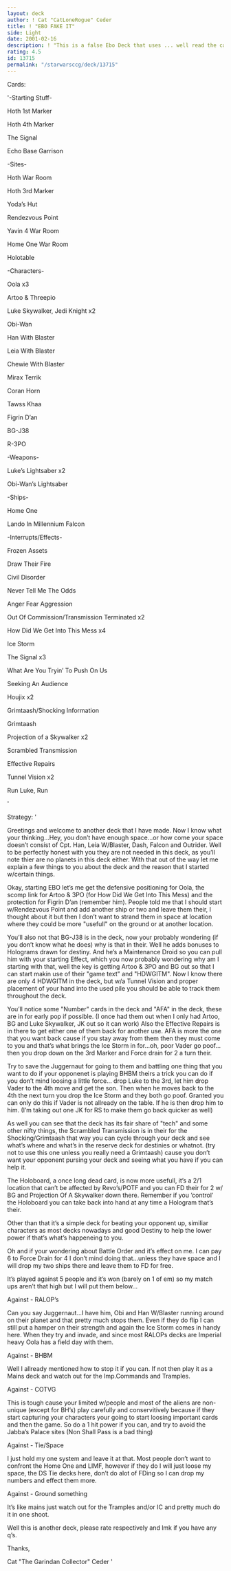 ```yaml
---
layout: deck
author: ! Cat "CatLoneRogue" Ceder
title: ! "EBO FAKE IT"
side: Light
date: 2001-02-16
description: ! "This is a false Ebo Deck that uses ... well read the cards and see... :)"
rating: 4.5
id: 13715
permalink: "/starwarsccg/deck/13715"
---
```

Cards: 

'-Starting Stuff-

Hoth 1st Marker

Hoth 4th Marker

The Signal

Echo Base Garrison


-Sites-

Hoth War Room

Hoth 3rd Marker

Yoda’s Hut

Rendezvous Point

Yavin 4 War Room

Home One War Room

Holotable


-Characters-

Oola x3

Artoo & Threepio

Luke Skywalker, Jedi Knight x2

Obi-Wan 

Han With Blaster

Leia With Blaster

Chewie With Blaster

Mirax Terrik

Coran Horn

Tawss Khaa

Figrin D’an

BG-J38

R-3PO


-Weapons-

Luke’s Lightsaber x2

Obi-Wan’s Lightsaber


-Ships-

Home One

Lando In Millennium Falcon


-Interrupts/Effects-

Frozen Assets

Draw Their Fire

Civil Disorder

Never Tell Me The Odds

Anger Fear Aggression

Out Of Commission/Transmission Terminated x2

How Did We Get Into This Mess x4

Ice Storm

The Signal x3

What Are You Tryin’ To Push On Us

Seeking An Audience

Houjix x2

Grimtaash/Shocking Information 

Grimtaash

Projection of a Skywalker x2

Scrambled Transmission

Effective Repairs

Tunnel Vision x2

Run Luke, Run

'

Strategy: '

Greetings and welcome to another deck that I have made. Now I know what your thinking...Hey, you don’t have enough space...or how come your space doesn’t consist of Cpt. Han, Leia W/Blaster, Dash, Falcon and Outrider. Well to be perfectly honest with you they are not needed in this deck, as you’ll note thier are no planets in this deck either. With that out of the way let me explain a few things to you about the deck and the reason that I started w/certain things.


Okay, starting EBO let’s me get the defensive positioning for Oola, the scomp link for Artoo & 3PO (for How Did We Get Into This Mess) and the protection for Figrin D’an (remember him). People told me that I should start w/Rendezvous Point and add another ship or two and leave them their, I thought about it but then I don’t want to strand them in space at location where they could be more "usefull" on the ground or at another location.

You’ll also not that BG-J38 is in the deck, now your probably wondering (if you don’t know what he does) why is that in their. Well he adds bonuses to Holograms drawn for destiny. And he’s a Maintenance Droid so you can pull him with your starting Effect, which you now probably wondering why am I starting with that, well the key is getting Artoo & 3PO and BG out so that I can start makin use of their "game text" and "HDWGITM". Now I know there are only 4 HDWGITM in the deck, but w/a Tunnel Vision and proper placement of your hand into the used pile you should be able to track them throughout the deck.


You’ll notice some "Number" cards in the deck and "AFA" in the deck, these are in for early pop if possible. (I once had them out when I only had Artoo, BG and Luke Skywalker, JK out so it can work) Also the Effective Repairs is in there to get either one of them back for another use. AFA is more the one that you want back cause if you stay away from them then they must come to you and that’s what brings the Ice Storm in for...oh, poor Vader go poof... then you drop down on the 3rd Marker and Force drain for 2 a turn their.


Try to save the Juggernaut for going to them and battling one thing that you want to do if your opponenet is playing BHBM theirs a trick you can do if you don’t mind loosing a little force... drop Luke to the 3rd, let him drop Vader to the 4th move and get the son. Then when he moves back to the 4th the next turn you drop the Ice Storm and they both go poof. Granted you can only do this if Vader is not allready on the table. If he is then drop him to him. (I’m taking out one JK for RS to make them go back quicker as well)


As well you can see that the deck has its fair share of "tech" and some other nifty things, the Scrambled Transmission is in their for the Shocking/Grimtaash that way you can cycle through your deck and see what’s where and what’s in the reserve deck for destinies or whatnot. (try not to use this one unless you really need a Grimtaash) cause you don’t want your opponent pursing your deck and seeing what you have if you can help it.


The Holoboard, a once long dead card, is now more usefull, it’s a 2/1 location that can’t be affected by Revo’s/POTF and you can FD their for 2 w/ BG and Projection Of A Skywalker down there. Remember if you ’control’ the Holoboard you can take back into hand at any time a Hologram that’s their. 


Other than that it’s a simple deck for beating your opponent up, similiar characters as most decks nowadays and good Destiny to help the lower power if that’s what’s happeneing to you.


Oh and if your wondering about Battle Order and it’s effect on me. I can pay 6 to Force Drain for 4 I don’t mind doing that...unless they have space and I will drop my two ships there and leave them to FD for free.


It’s played against 5 people and it’s won (barely on 1 of em) so my match ups aren’t that high but I will put them below...


Against - RALOP’s


Can you say Juggernaut...I have him, Obi and Han W/Blaster running around on their planet and that pretty much stops them. Even if they do flip I can still put a hamper on their strength and again the Ice Storm comes in handy here. When they try and invade, and since most RALOPs decks are Imperial heavy Oola has a field day with them.


Against - BHBM


Well I allready mentioned how to stop it if you can. If not then play it as a Mains deck and watch out for the Imp.Commands and Tramples.


Against - COTVG


This is tough cause your limited w/people and most of the aliens are non-unique (except for BH’s) play carefully and conservitively because if they start capturing your characters your going to start loosing important cards and then the game. So do a 1 hit power if you can, and try to avoid the Jabba’s Palace sites (Non Shall Pass is a bad thing)


Against - Tie/Space


I just hold my one system and leave it at that. Most people don’t want to confront the Home One and LIMF, however if they do I will just loose my space, the DS Tie decks here, don’t do alot of FDing so I can drop my numbers and effect them more.


Against - Ground something


It’s like mains just watch out for the Tramples and/or IC and pretty much do it in one shoot.


Well this is another deck, please rate respectively and lmk if you have any q’s.


Thanks,


Cat "The Garindan Collector" Ceder '
